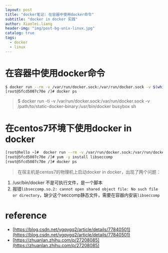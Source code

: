 ```yaml
---
layout: post
title: "docker笔记: 在容器中使用docker命令"
subtitle: "docker in docker 实践"
author: Xiaolei.liang
header-img: "img/post-bg-unix-linux.jpg"
catalog: true
tags:
  - docker
  - linux
---
```

# 在容器中使用docker命令
```bash
$ docker run --rm -v /var/run/docker.sock:/var/run/docker.sock -v $(which docker):/bin/docker -ti centos:7
[root@5fcd5007c70e /]# docker ps
```
> $ docker run -ti -v /var/run/docker.sock:/var/run/docker.sock -v /path/to/static-docker-binary:/usr/bin/docker busybox sh

# 在centos7环境下使用docker in docker
```bash
[root@hello ~]#  docker run --rm -v /var/run/docker.sock:/var/run/docker.sock -v /usr/bin/docker-current:/bin/docker -ti centos:7
[root@5fcd5007c70e /]# yum -y install libseccomp
[root@5fcd5007c70e /]# docker ps
```

> 在宿主机是centos7的物理机上启动docker in docker，出现了两个问题：
1. /usr/bin/docker 不是可执行文件，是一个脚本
2. 报错``libseccomp.so.2: cannot open shared object file: No such file or directory``，缺少这个seccomp静态文件，需要在容器内安装``libseccomp``

# reference
* [https://blog.csdn.net/ygqygq2/article/details/77840501](https://blog.csdn.net/ygqygq2/article/details/77840501)
* [https://zhuanlan.zhihu.com/p/27208085](https://zhuanlan.zhihu.com/p/27208085)